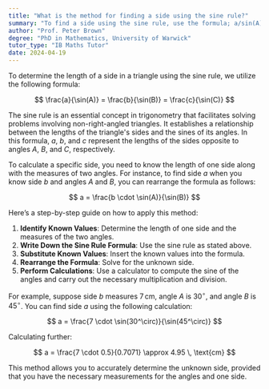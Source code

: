 ```yaml
---
title: "What is the method for finding a side using the sine rule?"
summary: "To find a side using the sine rule, use the formula; a/sin(A) = b/sin(B) = c/sin(C)."
author: "Prof. Peter Brown"
degree: "PhD in Mathematics, University of Warwick"
tutor_type: "IB Maths Tutor"
date: 2024-04-19
---
```


To determine the length of a side in a triangle using the sine rule, we utilize the following formula:

$$
\frac{a}{\sin(A)} = \frac{b}{\sin(B)} = \frac{c}{\sin(C)}
$$

The sine rule is an essential concept in trigonometry that facilitates solving problems involving non-right-angled triangles. It establishes a relationship between the lengths of the triangle's sides and the sines of its angles. In this formula, $a$, $b$, and $c$ represent the lengths of the sides opposite to angles $A$, $B$, and $C$, respectively.

To calculate a specific side, you need to know the length of one side along with the measures of two angles. For instance, to find side $a$ when you know side $b$ and angles $A$ and $B$, you can rearrange the formula as follows:

$$
a = \frac{b \cdot \sin(A)}{\sin(B)}
$$

Here’s a step-by-step guide on how to apply this method:

1. **Identify Known Values**: Determine the length of one side and the measures of the two angles.
2. **Write Down the Sine Rule Formula**: Use the sine rule as stated above.
3. **Substitute Known Values**: Insert the known values into the formula.
4. **Rearrange the Formula**: Solve for the unknown side.
5. **Perform Calculations**: Use a calculator to compute the sine of the angles and carry out the necessary multiplication and division.

For example, suppose side $b$ measures $7 \, \text{cm}$, angle $A$ is $30^\circ$, and angle $B$ is $45^\circ$. You can find side $a$ using the following calculation:

$$
a = \frac{7 \cdot \sin(30^\circ)}{\sin(45^\circ)}
$$

Calculating further:

$$
a = \frac{7 \cdot 0.5}{0.7071} \approx 4.95 \, \text{cm}
$$

This method allows you to accurately determine the unknown side, provided that you have the necessary measurements for the angles and one side.
    